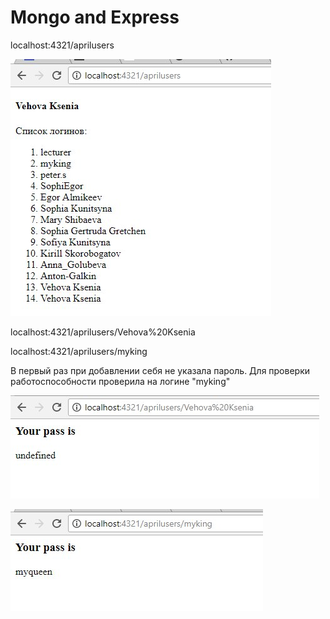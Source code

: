 # Mongo and Express

localhost:4321/aprilusers 

![Alt Text](https://github.com/Kseniaveh/Mongo-and-Express/blob/master/aprilusers.jpg)


localhost:4321/aprilusers/Vehova%20Ksenia

localhost:4321/aprilusers/myking

В первый раз при добавлении себя не указала пароль. Для проверки работоспособности проверила на логине "myking"

![Alt Text](https://github.com/Kseniaveh/Mongo-and-Express/blob/master/password%20KV.jpg)

![Alt Text](https://github.com/Kseniaveh/Mongo-and-Express/blob/master/passwordQUEEN.jpg)
